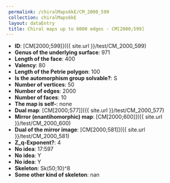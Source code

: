 ```yaml
--- 
 permalink: /chiralMaps6kE/CM_2000_599 
 collection: chiralMaps6kE
 layout: dataEntry
 title: Chiral maps up to 6000 edges - CM[2000;599]
---
```


- **ID**: [CM[2000;599]]({{ site.url }}/test/CM_2000_599)
- **Genus of the underlying surface**: 971
- **Length of the face**: 400
- **Valency**: 80
- **Length of the Petrie polygon**: 100
- **Is the automorphism group solvable?**: S
- **Number of vertices**: 50
- **Number of edges**: 2000
- **Number of faces**: 10
- **The map is self-**: none
- **Dual map**: [CM[2000;577]]({{ site.url }}/test/CM_2000_577)
- **Mirror (enantihomorphic) map**: [CM[2000;600]]({{ site.url }}/test/CM_2000_600)
- **Dual of the mirror image**: [CM[2000;581]]({{ site.url }}/test/CM_2000_581)
- **Z_q-Exponent?**: 4
- **No idea**:  17:597
- **No idea**: Y
- **No idea**: Y
- **Skeleton**: Sk(50;10)^8
- **Some other kind of skeleton**: nan
